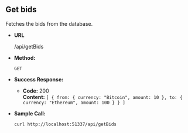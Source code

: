 **Get bids**
----
  Fetches the bids from the database.
  
* **URL**

  /api/getBids

* **Method:**
  
  `GET`

* **Success Response:**
  
  * **Code:** 200 <br />
    **Content:** `[
      {
        from: {
          currency: "Bitcoin",
          amount: 10
        },
        to: {
          currency: "Ethereum",
          amount: 100
        }
      }
    ]`

* **Sample Call:**

  `curl http://localhost:51337/api/getBids`
